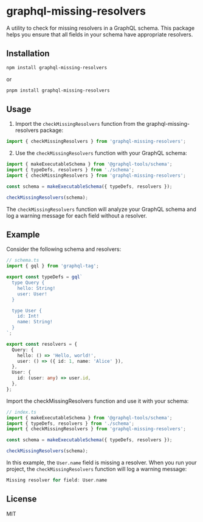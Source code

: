 # graphql-missing-resolvers

A utility to check for missing resolvers in a GraphQL schema. This package helps you ensure that all fields in your schema have appropriate resolvers.

## Installation

```bash
npm install graphql-missing-resolvers
```

or
```bash
pnpm install graphql-missing-resolvers
```

## Usage

1.  Import the `checkMissingResolvers` function from the graphql-missing-resolvers package:

```typescript
import { checkMissingResolvers } from 'graphql-missing-resolvers';
```

2. Use the `checkMissingResolvers` function with your GraphQL schema:
```typescript
import { makeExecutableSchema } from '@graphql-tools/schema';
import { typeDefs, resolvers } from './schema';
import { checkMissingResolvers } from 'graphql-missing-resolvers';

const schema = makeExecutableSchema({ typeDefs, resolvers });

checkMissingResolvers(schema);
```
The `checkMissingResolvers` function will analyze your GraphQL schema and log a warning message for each field without a resolver.

## Example
Consider the following schema and resolvers:
```typescript
// schema.ts
import { gql } from 'graphql-tag';

export const typeDefs = gql`
  type Query {
    hello: String!
    user: User!
  }

  type User {
    id: Int!
    name: String!
  }
`;

export const resolvers = {
  Query: {
    hello: () => 'Hello, world!',
    user: () => ({ id: 1, name: 'Alice' }),
  },
  User: {
    id: (user: any) => user.id,
  },
};

```
Import the checkMissingResolvers function and use it with your schema:

```typescript
// index.ts
import { makeExecutableSchema } from '@graphql-tools/schema';
import { typeDefs, resolvers } from './schema';
import { checkMissingResolvers } from 'graphql-missing-resolvers';

const schema = makeExecutableSchema({ typeDefs, resolvers });

checkMissingResolvers(schema);
```
In this example, the `User.name` field is missing a resolver. When you run your project, the `checkMissingResolvers` function will log a warning message:

```rust
Missing resolver for field: User.name
```
## License
MIT

